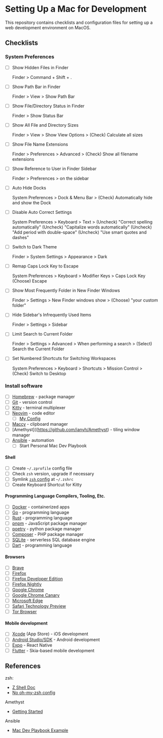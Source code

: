 # Setting Up a Mac for Development

This repository contains checklists and configuration files for setting up a web development environment on MacOS.

## Checklists

### System Preferences

- [ ] Show Hidden Files in Finder

    Finder > Command + Shift + .

- [ ] Show Path Bar in Finder

    Finder > View > Show Path Bar

- [ ] Show File/Directory Status in Finder

    Finder > Show Status Bar

- [ ] Show All File and Directory Sizes

    Finder > View > Show View Options > (Check) Calculate all sizes

- [ ] Show File Name Extensions

    Finder > Preferences > Advanced > (Check) Show all filename extensions

- [ ] Show Reference to User in Finder Sidebar

    Finder > Preferences > <user> on the sidebar

- [ ] Auto Hide Docks

    System Preferences > Dock & Menu Bar > (Check) Automatically hide and show the Dock

- [ ] Disable Auto Correct Settings

    System Preferences > Keyboard > Text > 
        (Uncheck) "Correct spelling automatically"
        (Uncheck) "Capitalize words automatically"
        (Uncheck) "Add period with double-space"
        (Uncheck) "Use smart quotes and dashes"

- [ ] Switch to Dark Theme

    Finder > System Settings > Appearance > Dark

- [ ] Remap Caps Lock Key to Escape

    System Preferences > Keyboard > Modifier Keys > Caps Lock Key
        (Choose) Escape

- [ ] Show Most Frequently Folder in New Finder Windows

    Finder > Settings > New Finder windows show > (Choose) "your custom folder"

- [ ] Hide Sidebar's Infrequently Used Items 

    Finder > Settings > Sidebar

- [ ] Limit Search to Current Folder

    Finder > Settings > Advanced > When performing a search > (Select) Search the Current Folder

- [ ] Set Numbered Shortcuts for Switching Workspaces

    System Preferences > Keyboard > Shortcuts > Mission Control > (Check) Switch to Desktop <Num>

### Install software

- [ ] [Homebrew](https://brew.sh/) - package manager
- [ ] [Git](https://git-scm.com/download/mac) - version control
- [ ] [Kitty](https://sw.kovidgoyal.net/kitty/) - terminal multiplexer
- [ ] [Neovim](https://neovim.io/) - code editor 
    - [ ] [My Config](https://github.com/ge3224/nvim_cfg)
- [ ] [Maccy](https://maccy.app/) - clipboard manager
- [ ] [Amethyst]((https://github.com/ianyh/Amethyst) - tiling window manager
- [ ] [Ansible](https://www.ansible.com/) - automation
    - [ ] Start Personal Mac Dev Playbook

#### Shell

- [ ] Create `~/.zprofile` config file 
- [ ] Check `zsh` version, upgrade if necessary
- [ ] Symlink [`zsh` config](zsh/.zshrc) at `~/.zshrc`
- [ ] Create Keyboard Shortcut for Kitty

#### Programming Language Compilers, Tooling, Etc.

- [ ] [Docker](https://docs.docker.com/get-docker/) - containerized apps
- [ ] [Go](https://go.dev/dl/) - programming language
- [ ] [Rust](https://www.rust-lang.org/learn/get-started) - programming language
- [ ] [pnpm](https://pnpm.io/installation) - JavaScript package manager
- [ ] [poetry](https://python-poetry.org/docs/) - python package manager
- [ ] [Composer](https://getcomposer.org/download/) - PHP package manager
- [ ] [SQLite](https://www.sqlite.org/download.html) - serverless SQL database engine
- [ ] [Dart](https://dart.dev/get-dart) - programming language

#### Browsers

- [ ] [Brave](https://brave.com/)
- [ ] [Firefox](https://www.mozilla.org/en-US/firefox/new/)
- [ ] [Firefox Developer Edition](https://www.mozilla.org/en-US/firefox/developer/)
- [ ] [Firefox Nightly](https://www.mozilla.org/en-US/firefox/124.0a1/releasenotes/)
- [ ] [Google Chrome](https://www.google.com/chrome/index.html)
- [ ] [Google Chrome Canary](https://www.google.com/chrome/canary/)
- [ ] [Microsoft Edge](https://www.microsoft.com/en-us/edge?ep=313&form=MA13M0&es=40&ch=1)
- [ ] [Safari Technology Preview](https://developer.apple.com/safari/technology-preview/)
- [ ] [Tor Browser](https://www.torproject.org/download/)

#### Mobile development

- [ ] [Xcode](https://developer.apple.com/xcode/) (App Store) - iOS development
- [ ] [Android Studio/SDK](https://developer.android.com/studio) - Android development
- [ ] [Expo](https://reactnative.dev/docs/environment-setup?guide=native) - React Native
- [ ] [Flutter](https://docs.flutter.dev/get-started/install) - Skia-based mobile development

## References

zsh:

- [Z Shell Doc](https://zsh.sourceforge.io/Guide/zshguide.html)
- [No oh-my-zsh config](https://www.youtube.com/watch?v=bTLYiNvRIVI)

Amethyst

- [Getting Started](https://www.youtube.com/watch?v=7Z9-Ry4yGNc) 

Ansible

- [Mac Dev Playbook Example](https://github.com/geerlingguy/mac-dev-playbook)
